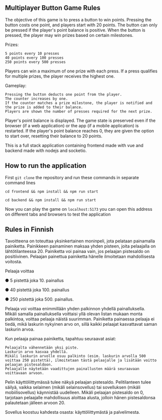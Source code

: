 ## Multiplayer Button Game Rules

The objective of this game is to press a button to win points. Pressing the button costs one point, and players start with 20 points. The button can only be pressed if the player's point balance is positive. When the button is pressed, the player may win prizes based on certain milestones.

Prizes:

    5 points every 10 presses
    40 points every 100 presses
    250 points every 500 presses

Players can win a maximum of one prize with each press. If a press qualifies for multiple prizes, the player receives the highest one.

Gameplay:

    Pressing the button deducts one point from the player.
    The counter increases by one.
    If the counter matches a prize milestone, the player is notified and the prize is added to their balance.
    Players are shown the number of presses required for the next prize.

Player's point balance is displayed.
The game state is preserved even if the browser (if a web application) or the app (if a mobile application) is restarted.
If the player's point balance reaches 0, they are given the option to start over, resetting their balance to 20 points.

This is a full stack application containing frontend made with vue and backend made with nodejs and socketio.

## How to run the application

First `git clone` the repository and run these commands in separate command lines

```
cd frontend && npm install && npm run start
```

```
cd backend && npm install && npm run start
```

Now you can play the game on `localhost:5173` you can open this address on different tabs and browsers to test the application

## Rules in Finnish

Tavoitteena on toteuttaa yksinkertainen moninpeli, jota pelataan painamalla painiketta. Painikkeen painaminen maksaa yhden pisteen, joita pelaajalla on lähtötilanteessa 20. Painiketta voi painaa vain, jos pelaajan pistesaldo on positiivinen. Pelaajan painettua painiketta hänelle ilmoitetaan mahdollisesta voitosta.

Pelaaja voittaa

● 5 pistettä joka 10. painallus

● 40 pistettä joka 100. painallus

● 250 pistettä joka 500. painallus.

Pelaaja voi voittaa enimmillään yhden palkinnon yhdellä painalluksella. Mikäli samalla painalluksella voittaisi yllä olevan listan mukaan monta palkintoa, voittaa pelaaja näistä suurimman. Painiketta painaessa pelaaja ei tiedä, mikä laskurin nykyinen arvo on, sillä kaikki pelaajat kasvattavat saman laskurin arvoa.

Kun pelaaja painaa painiketta, tapahtuu seuraavat asiat:

    Pelaajalta vähennetään yksi piste.
    Laskurin arvo kasvaa yhdellä.
    Mikäli laskurin arvolle osuu palkinto (esim. laskurin arvolla 500 voittaa 250 pistettä), ilmoitetaan tästä pelaajalle ja lisätään voitto pelaajan pistesaldoon.
    Pelaajalle näytetään vaadittujen painallusten määrä seuraavaan voittavaan arvoon.

Pelin käyttöliittymässä tulee näkyä pelaajan pistesaldo. Pelitilanteen tulee säilyä, vaikka selaimen (mikäli selainsovellus) tai sovelluksen (mikäli mobiilisovellus) käynnistää uudelleen. Mikäli pelaajan pistesaldo on 0, tarjotaan pelaajalle mahdollisuus aloittaa alusta, jolloin hänen pistesaldonsa palautetaan jälleen arvoon 20.

Sovellus koostuu kahdesta osasta: käyttöliittymästä ja palvelimesta.